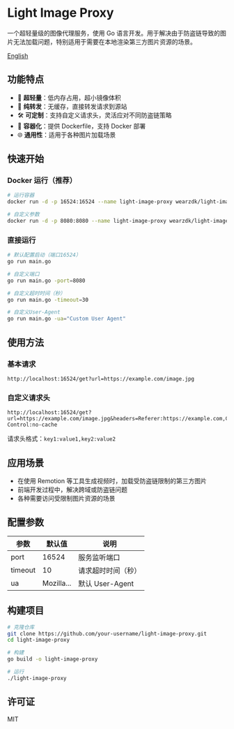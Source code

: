 # Light Image Proxy

一个超轻量级的图像代理服务，使用 Go 语言开发。用于解决由于防盗链导致的图片无法加载问题，特别适用于需要在本地渲染第三方图片资源的场景。

[English](./README_EN.md)

## 功能特点

- 🚀 **超轻量**：低内存占用，超小镜像体积
- 🔄 **纯转发**：无缓存，直接转发请求到源站
- 🛠️ **可定制**：支持自定义请求头，灵活应对不同防盗链策略
- 🐳 **容器化**：提供 Dockerfile，支持 Docker 部署
- 🌐 **通用性**：适用于各种图片加载场景

## 快速开始

### Docker 运行（推荐）

```bash
# 运行容器
docker run -d -p 16524:16524 --name light-image-proxy wearzdk/light-image-proxy

# 自定义参数
docker run -d -p 8080:8080 --name light-image-proxy wearzdk/light-image-proxy -port=8080
```

### 直接运行

```bash
# 默认配置启动（端口16524）
go run main.go

# 自定义端口
go run main.go -port=8080

# 自定义超时时间（秒）
go run main.go -timeout=30

# 自定义User-Agent
go run main.go -ua="Custom User Agent"
```

## 使用方法

### 基本请求

```
http://localhost:16524/get?url=https://example.com/image.jpg
```

### 自定义请求头

```
http://localhost:16524/get?url=https://example.com/image.jpg&headers=Referer:https://example.com,Cache-Control:no-cache
```

请求头格式：`key1:value1,key2:value2`

## 应用场景

- 在使用 Remotion 等工具生成视频时，加载受防盗链限制的第三方图片
- 前端开发过程中，解决跨域或防盗链问题
- 各种需要访问受限制图片资源的场景

## 配置参数

| 参数    | 默认值     | 说明               |
| ------- | ---------- | ------------------ |
| port    | 16524      | 服务监听端口       |
| timeout | 10         | 请求超时时间（秒） |
| ua      | Mozilla... | 默认 User-Agent    |

## 构建项目

```bash
# 克隆仓库
git clone https://github.com/your-username/light-image-proxy.git
cd light-image-proxy

# 构建
go build -o light-image-proxy

# 运行
./light-image-proxy
```

## 许可证

MIT
